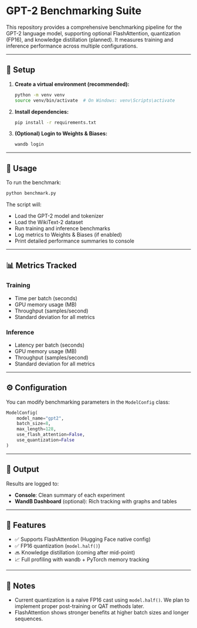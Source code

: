 # GPT-2 Benchmarking Suite

This repository provides a comprehensive benchmarking pipeline for the GPT-2 language model, supporting optional FlashAttention, quantization (FP16), and knowledge distillation (planned). It measures training and inference performance across multiple configurations.

---

## 🔧 Setup

1. **Create a virtual environment (recommended):**
   ```bash
   python -m venv venv
   source venv/bin/activate  # On Windows: venv\Scripts\activate
   ```

2. **Install dependencies:**
   ```bash
   pip install -r requirements.txt
   ```

3. **(Optional) Login to Weights & Biases:**
   ```bash
   wandb login
   ```

---

## 🚀 Usage

To run the benchmark:
```bash
python benchmark.py
```

The script will:
- Load the GPT-2 model and tokenizer
- Load the WikiText-2 dataset
- Run training and inference benchmarks
- Log metrics to Weights & Biases (if enabled)
- Print detailed performance summaries to console

---

## 📊 Metrics Tracked

### Training
- Time per batch (seconds)
- GPU memory usage (MB)
- Throughput (samples/second)
- Standard deviation for all metrics

### Inference
- Latency per batch (seconds)
- GPU memory usage (MB)
- Throughput (samples/second)
- Standard deviation for all metrics

---

## ⚙️ Configuration

You can modify benchmarking parameters in the `ModelConfig` class:

```python
ModelConfig(
    model_name="gpt2",
    batch_size=8,
    max_length=128,
    use_flash_attention=False,
    use_quantization=False
)
```

---

## 📁 Output

Results are logged to:
- **Console**: Clean summary of each experiment
- **WandB Dashboard** (optional): Rich tracking with graphs and tables

---

## 🧠 Features

- ✅ Supports FlashAttention (Hugging Face native config)
- ✅ FP16 quantization (`model.half()`)
- 🔜 Knowledge distillation (coming after mid-point)
- 📈 Full profiling with wandb + PyTorch memory tracking

---

## 📌 Notes

- Current quantization is a naive FP16 cast using `model.half()`. We plan to implement proper post-training or QAT methods later.
- FlashAttention shows stronger benefits at higher batch sizes and longer sequences.
